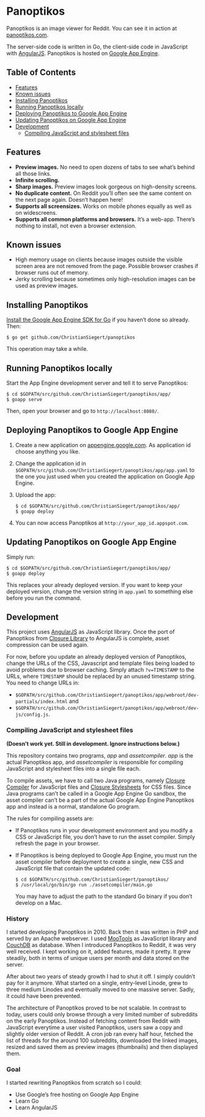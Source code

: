 # Panoptikos

Panoptikos is an image viewer for Reddit. You can see it in action at [panoptikos.com](http://www.panoptikos.com/).

The server-side code is written in Go, the client-side code in JavaScript with [AngularJS](http://angularjs.org/). Panoptikos is hosted on [Google App Engine](https://developers.google.com/appengine/).

## Table of Contents

* [Features](#features)
* [Known issues](#known-issues)
* [Installing Panoptikos](#installing-panoptikos)
* [Running Panoptikos locally](#running-panoptikos-locally)
* [Deploying Panoptikos to Google App Engine](#deploying-panoptikos-to-google-app-engine)
* [Updating Panoptikos on Google App Engine](#updating-panoptikos-on-google-app-engine)
* [Development](#development)
	* [Compiling JavaScript and stylesheet files](#compiling-javascript-and-stylesheet-files)

## Features

* **Preview images.** No need to open dozens of tabs to see what’s behind all those links.
* **Infinite scrolling.**
* **Sharp images.** Preview images look gorgeous on high-density screens.
* **No duplicate content.** On Reddit you’ll often see the same content on the next page again. Doesn’t happen here!
* **Supports all screensizes.** Works on mobile phones equally as well as on widescreens.
* **Supports all common platforms and browsers.** It’s a web-app. There’s nothing to install, not even a browser extension.

## Known issues

* High memory usage on clients because images outside the visible screen area are not removed from the page. Possible browser crashes if browser runs out of memory.
* Jerky scrolling because sometimes only high-resolution images can be used as preview images.

## Installing Panoptikos

[Install the Google App Engine SDK for Go](https://developers.google.com/appengine/downloads#Google_App_Engine_SDK_for_Go) if you haven’t done so already. Then:

	$ go get github.com/ChristianSiegert/panoptikos

This operation may take a while.

## Running Panoptikos locally

Start the App Engine development server and tell it to serve Panoptikos:

	$ cd $GOPATH/src/github.com/ChristianSiegert/panoptikos/app/
	$ goapp serve

Then, open your browser and go to `http://localhost:8080/`.

## Deploying Panoptikos to Google App Engine

1. Create a new application on [appengine.google.com](https://appengine.google.com/). As application id choose anything you like.
2. Change the application id in `$GOPATH/src/github.com/ChristianSiegert/panoptikos/app/app.yaml` to the one you just used when you created the application on Google App Engine.
3. Upload the app:

	```
	$ cd $GOPATH/src/github.com/ChristianSiegert/panoptikos/app/
	$ goapp deploy
	```

4. You can now access Panoptikos at `http://your_app_id.appspot.com`.

## Updating Panoptikos on Google App Engine

Simply run:

	$ cd $GOPATH/src/github.com/ChristianSiegert/panoptikos/app/
	$ goapp deploy

This replaces your already deployed version. If you want to keep your deployed version, change the version string in `app.yaml` to something else before you run the command.

## Development

This project uses [AngularJS](http://angularjs.org/) as JavaScript library. Once the port of Panoptikos from [Closure Library](https://developers.google.com/closure/library/) to AngularJS is complete, asset compression can be used again.

For now, before you update an already deployed version of Panoptikos, change the URLs of the CSS, Javascript and template files being loaded to avoid problems due to browser caching. Simply attach `?v=TIMESTAMP` to the URLs, where `TIMESTAMP` should be replaced by an unused timestamp string. You need to change URLs in:

* `$GOPATH/src/github.com/ChristianSiegert/panoptikos/app/webroot/dev-partials/index.html` and
* `$GOPATH/src/github.com/ChristianSiegert/panoptikos/app/webroot/dev-js/config.js`.

### Compiling JavaScript and stylesheet files

**(Doesn’t work yet. Still in development. Ignore instructions below.)**

This repository contains two programs, _app_ and _assetcompiler_. _app_ is the actual Panoptikos app, and _assetcompiler_ is responsible for compiling JavaScript and stylesheet files into a single file each.

To compile assets, we have to call two Java programs, namely [Closure Compiler](https://developers.google.com/closure/compiler/) for JavaScript files and [Closure Stylesheets](http://code.google.com/p/closure-stylesheets/) for CSS files. Since Java programs can’t be called in a Google App Engine Go sandbox, the asset compiler can’t be a part of the actual Google App Engine Panoptikos app and instead is a normal, standalone Go program.

The rules for compiling assets are:

* If Panoptikos runs in your development environment and you modify a CSS or JavaScript file, you don’t have to run the asset compiler. Simply refresh the page in your browser.

* If Panoptikos is being deployed to Google App Engine, you must run the asset compiler before deployment to create a single, new CSS and JavaScript file that contain the updated code:

	```
	$ cd $GOPATH/src/github.com/ChristianSiegert/panoptikos/
	$ /usr/local/go/bin/go run ./assetcompiler/main.go
	```

	You may have to adjust the path to the standard Go binary if you don’t develop on a Mac.

### History

I started developing Panoptikos in 2010. Back then it was written in PHP and served by an Apache webserver. I used [MooTools](http://mootools.net/) as JavaScript library and [CouchDB](https://couchdb.apache.org/) as database. When I introduced Panoptikos to Reddit, it was very well received. I kept working on it, added features, made it pretty. It grew steadily, both in terms of unique users per month and data stored on the server.

After about two years of steady growth I had to shut it off. I simply couldn’t pay for it anymore. What started on a single, entry-level Linode, grew to three medium Linodes and eventually moved to one massive server. Sadly, it could have been prevented.

The architecture of Panoptikos proved to be not scalable. In contrast to today, users could only browse through a very limited number of subreddits on the early Panoptikos. Instead of fetching content from Reddit with JavaScript everytime a user visited Panoptikos, users saw a copy and slightly older version of Reddit. A cron job ran every half hour, fetched the list of threads for the around 100 subreddits, downloaded the linked images, resized and saved them as preview images (thumbnails) and then displayed them.

### Goal

I started rewriting Panoptikos from scratch so I could:

* Use Google’s free hosting on Google App Engine
* Learn Go
* Learn AngularJS
